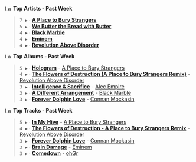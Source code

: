 <!--START_LASTFM_ARTISTS:{"period": "7day", "rows": 5}-->
<a href="https://last.fm" target="_blank"><img src="https://user-images.githubusercontent.com/17434202/215290617-e793598d-d7c9-428f-9975-156db1ba89cc.svg" alt="Last.fm Logo" width="18" height="13"/></a> **Top Artists - Past Week**

> `7 ▶️` ∙ **[A Place to Bury Strangers](https://www.last.fm/music/A+Place+to+Bury+Strangers)**<br/>
> `5 ▶️` ∙ **[We Butter the Bread with Butter](https://www.last.fm/music/We+Butter+the+Bread+with+Butter)**<br/>
> `4 ▶️` ∙ **[Black Marble](https://www.last.fm/music/Black+Marble)**<br/>
> `4 ▶️` ∙ **[Eminem](https://www.last.fm/music/Eminem)**<br/>
> `4 ▶️` ∙ **[Revolution Above Disorder](https://www.last.fm/music/Revolution+Above+Disorder)**<br/>
<!--END_LASTFM_ARTISTS-->

<!--START_LASTFM_ALBUMS:{"period": "7day", "rows": 5}-->
<a href="https://last.fm" target="_blank"><img src="https://user-images.githubusercontent.com/17434202/215290617-e793598d-d7c9-428f-9975-156db1ba89cc.svg" alt="Last.fm Logo" width="18" height="13"/></a> **Top Albums - Past Week**

> `5 ▶️` ∙ **[Hologram](https://www.last.fm/music/A+Place+to+Bury+Strangers/Hologram)** - [A Place to Bury Strangers](https://www.last.fm/music/A+Place+to+Bury+Strangers)<br/>
> `4 ▶️` ∙ **[The Flowers of Destruction (A Place to Bury Strangers Remix)](https://www.last.fm/music/Revolution+Above+Disorder/The+Flowers+of+Destruction+(A+Place+to+Bury+Strangers+Remix))** - [Revolution Above Disorder](https://www.last.fm/music/Revolution+Above+Disorder)<br/>
> `3 ▶️` ∙ **[Intelligence & Sacrifice](https://www.last.fm/music/Alec+Empire/Intelligence+&+Sacrifice)** - [Alec Empire](https://www.last.fm/music/Alec+Empire)<br/>
> `3 ▶️` ∙ **[A Different Arrangement](https://www.last.fm/music/Black+Marble/A+Different+Arrangement)** - [Black Marble](https://www.last.fm/music/Black+Marble)<br/>
> `3 ▶️` ∙ **[Forever Dolphin Love](https://www.last.fm/music/Connan+Mockasin/Forever+Dolphin+Love)** - [Connan Mockasin](https://www.last.fm/music/Connan+Mockasin)<br/>
<!--END_LASTFM_ALBUMS-->

<!--START_LASTFM_TRACKS:{"period": "7day", "rows": 5}-->
<a href="https://last.fm" target="_blank"><img src="https://user-images.githubusercontent.com/17434202/215290617-e793598d-d7c9-428f-9975-156db1ba89cc.svg" alt="Last.fm Logo" width="18" height="13"/></a> **Top Tracks - Past Week**

> `5 ▶️` ∙ **[In My Hive](https://www.last.fm/music/A+Place+to+Bury+Strangers/_/In+My+Hive)** - [A Place to Bury Strangers](https://www.last.fm/music/A+Place+to+Bury+Strangers)<br/>
> `4 ▶️` ∙ **[The Flowers of Destruction - A Place to Bury Strangers Remix](https://www.last.fm/music/Revolution+Above+Disorder/_/The+Flowers+of+Destruction+-+A+Place+to+Bury+Strangers+Remix)** - [Revolution Above Disorder](https://www.last.fm/music/Revolution+Above+Disorder)<br/>
> `3 ▶️` ∙ **[Forever Dolphin Love](https://www.last.fm/music/Connan+Mockasin/_/Forever+Dolphin+Love)** - [Connan Mockasin](https://www.last.fm/music/Connan+Mockasin)<br/>
> `3 ▶️` ∙ **[Brain Damage](https://www.last.fm/music/Eminem/_/Brain+Damage)** - [Eminem](https://www.last.fm/music/Eminem)<br/>
> `3 ▶️` ∙ **[Comedown](https://www.last.fm/music/ohGr/_/Comedown)** - [ohGr](https://www.last.fm/music/ohGr)<br/>
<!--END_LASTFM_TRACKS-->